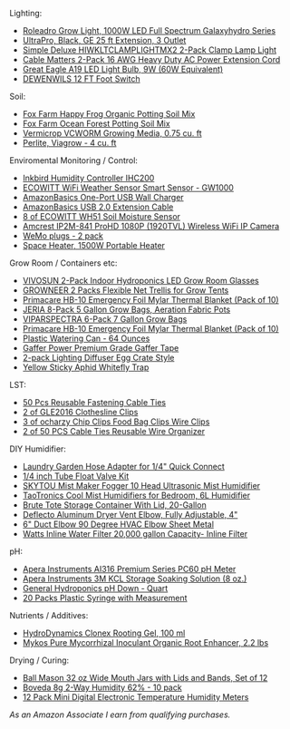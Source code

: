 Lighting:

* [Roleadro Grow Light, 1000W LED Full Spectrum Galaxyhydro Series](https://www.amazon.com/gp/product/B00PH1MQV8?tag=grow0d9-20)
* [UltraPro, Black, GE 25 ft Extension, 3 Outlet](https://www.amazon.com/gp/product/B078NQ52VJ?tag=grow0d9-20)
* [Simple Deluxe HIWKLTCLAMPLIGHTMX2 2-Pack Clamp Lamp Light](https://www.amazon.com/gp/product/B06XD1PK37?tag=grow0d9-20)
* [Cable Matters 2-Pack 16 AWG Heavy Duty AC Power Extension Cord](https://www.amazon.com/gp/product/B0153T1LSM?tag=grow0d9-20)
* [Great Eagle A19 LED Light Bulb, 9W (60W Equivalent)](https://www.amazon.com/gp/product/B07QKN3SFN?tag=grow0d9-20)
* [DEWENWILS 12 FT Foot Switch ](https://www.amazon.com/gp/product/B07TNPYMPV?tag=grow0d9-20)

Soil:

* [Fox Farm Happy Frog Organic Potting Soil Mix](https://www.amazon.com/gp/product/B07VPXSQZT?tag=grow0d9-20)
* [Fox Farm Ocean Forest Potting Soil Mix](https://www.amazon.com/gp/product/B0875WQP6K?tag=grow0d9-20)
* [Vermicrop VCWORM Growing Media, 0.75 cu. ft](https://www.amazon.com/gp/product/B00XY9JM30?tag=grow0d9-20)
* [Perlite, Viagrow - 4 cu. ft ](https://www.amazon.com/gp/product/B01LW1B2YV?tag=grow0d9-20)

Enviromental Monitoring / Control:

* [Inkbird Humidity Controller IHC200](https://www.amazon.com/gp/product/B082PD7164?tag=grow0d9-20)
* [ECOWITT WiFi Weather Sensor Smart Sensor - GW1000](https://www.amazon.com/gp/product/B07JLRFG24?tag=grow0d9-20)
* [AmazonBasics One-Port USB Wall Charger ](https://www.amazon.com/gp/product/B0773JFWDC?tag=grow0d9-20)
* [AmazonBasics USB 2.0 Extension Cable](https://www.amazon.com/gp/product/B00NH11PEY?tag=grow0d9-20)
* [8 of ECOWITT WH51 Soil Moisture Sensor](https://www.amazon.com/gp/product/B07JM621R3?tag=grow0d9-20)
* [Amcrest IP2M-841 ProHD 1080P (1920TVL) Wireless WiFi IP Camera](https://www.amazon.com/gp/product/B0145OQTPG?tag=grow0d9-20)
* [WeMo plugs - 2 pack](https://www.amazon.com/gp/product/B0776YH29B?tag=grow0d9-20)
* [Space Heater, 1500W Portable Heater](https://www.amazon.com/gp/product/B07W7PZK6D?tag=grow0d9-20)


Grow Room / Containers etc:

* [VIVOSUN 2-Pack Indoor Hydroponics LED Grow Room Glasses](https://www.amazon.com/gp/product/B07RBL1XJV?tag=grow0d9-20)
* [GROWNEER 2 Packs Flexible Net Trellis for Grow Tents](https://www.amazon.com/gp/product/B0773HHBK7?tag=grow0d9-20)
* [Primacare HB-10 Emergency Foil Mylar Thermal Blanket (Pack of 10)](https://www.amazon.com/gp/product/B00DZ1NFSK?tag=grow0d9-20)
* [JERIA 8-Pack 5 Gallon Grow Bags, Aeration Fabric Pots](https://www.amazon.com/gp/product/B07T6Y1JBP?tag=grow0d9-20)
* [VIPARSPECTRA 6-Pack 7 Gallon Grow Bags](https://www.amazon.com/gp/product/B07C7VGFKP?tag=grow0d9-20)
* [Primacare HB-10 Emergency Foil Mylar Thermal Blanket (Pack of 10)](https://www.amazon.com/gp/product/B00DZ1NFSK?tag=grow0d9-20)
* [Plastic Watering Can - 64 Ounces](https://www.amazon.com/gp/product/B00TG0QJGY?tag=grow0d9-20)
* [Gaffer Power Premium Grade Gaffer Tape](https://www.amazon.com/gp/product/B00GZE3UJ8?tag=grow0d9-20)
* [2-pack Lighting Diffuser Egg Crate Style](https://www.amazon.com/gp/product/B06XGZVC6R?tag=grow0d9-20)
* [Yellow Sticky Aphid Whitefly Trap](https://www.amazon.com/gp/product/B000I6K3JY?tag=grow0d9-20)

LST:

* [50 Pcs Reusable Fastening Cable Ties](https://www.amazon.com/gp/product/B00O9VKVFK?tag=grow0d9-20)
* [2 of GLE2016 Clothesline Clips](https://www.amazon.com/gp/product/B07C2ZRTVJ?tag=grow0d9-20)
* [3 of ocharzy Chip Clips Food Bag Clips Wire Clips ](https://www.amazon.com/gp/product/B01F3CZKJU?tag=grow0d9-20)
* [2 of 50 PCS Cable Ties Reusable Wire Organizer](https://www.amazon.com/gp/product/B0154MS9Q0?tag=grow0d9-20)

DIY Humidifier:

* [Laundry Garden Hose Adapter for 1/4" Quick Connect](https://www.amazon.com/gp/product/B01LWM05LW?tag=grow0d9-20)
* [1/4 inch Tube Float Valve Kit](https://www.amazon.com/gp/product/B076HDV3Z2?tag=grow0d9-20)
* [SKYTOU Mist Maker Fogger 10 Head Ultrasonic Mist Humidifier](https://www.amazon.com/gp/product/B07SFWMW3P?tag=grow0d9-20)
* [TaoTronics Cool Mist Humidifiers for Bedroom, 6L Humidifier](https://www.amazon.com/gp/product/B07RQX4CJT?tag=grow0d9-20)
* [Brute Tote Storage Container With Lid, 20-Gallon](https://www.amazon.com/gp/product/B001B1C4G0?tag=grow0d9-20)
* [Deflecto Aluminum Dryer Vent Elbow, Fully Adjustable, 4"](https://www.amazon.com/gp/product/B00009W3GJ?tag=grow0d9-20)
* [6" Duct Elbow 90 Degree HVAC Elbow Sheet Metal](https://www.amazon.com/gp/product/B00BLUA5Z8?tag=grow0d9-20)
* [Watts Inline Water Filter 20,000 gallon Capacity- Inline Filter](https://www.amazon.com/gp/product/B000E77I0Y?tag=grow0d9-20)

pH:

* [Apera Instruments AI316 Premium Series PC60 pH Meter](https://www.amazon.com/gp/product/B078NP7HG2?tag=grow0d9-20)
* [Apera Instruments 3M KCL Storage Soaking Solution (8 oz.) ](https://www.amazon.com/gp/product/B07NXTBD8D?tag=grow0d9-20)
* [General Hydroponics pH Down - Quart](https://www.amazon.com/gp/product/B00CJID1I4?tag=grow0d9-20)
* [20 Packs Plastic Syringe with Measurement](https://www.amazon.com/gp/product/B07P25XH8Z?tag=grow0d9-20)

Nutrients / Additives:

* [HydroDynamics Clonex Rooting Gel, 100 ml](https://www.amazon.com/gp/product/B004Q3NN4W?tag=grow0d9-20)
* [Mykos Pure Mycorrhizal Inoculant Organic Root Enhancer, 2.2 lbs](https://www.amazon.com/gp/product/B003STB5N6?tag=grow0d9-20)

Drying / Curing:

* [Ball Mason 32 oz Wide Mouth Jars with Lids and Bands, Set of 12](https://www.amazon.com/gp/product/B07HGG3DD1?tag=grow0d9-20)
* [Boveda 8g 2-Way Humidity 62% - 10 pack](https://www.amazon.com/gp/product/B00JV27MF4?tag=grow0d9-20)
* [12 Pack Mini Digital Electronic Temperature Humidity Meters](https://www.amazon.com/gp/product/B07X3KG67S?tag=grow0d9-20)

*As an Amazon Associate I earn from qualifying purchases.*